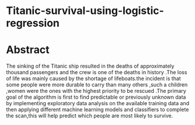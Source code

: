# Titanic-survival-using-logistic-regression

# Abstract
The sinking of the Titanic ship resulted in the deaths of approximately thousand passengers
and the crew is one of the deaths in history .The
loss of life was mainly caused by the shortage of
lifeboats.the incident is that some people were
more durable to carry than many others ,such a
children ,women were the ones with the highest
priority to be rescued .The primary goal of the
algorithm is first to find predictable or
previously unknown data by implementing
exploratory data analysis on the available
training data and then applying different
machine learning models and classifiers to
complete the scan,this will help predict which
people are most likely to survive.
